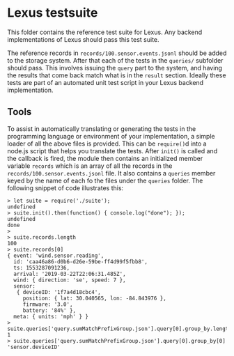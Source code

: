 # Lexus testsuite

This folder contains the reference test suite for Lexus.
Any backend implementations of Lexus should pass this test suite.

The reference records in `records/100.sensor.events.jsonl` should be added to the storage system.
After that each of the tests in the `queries/` subfolder should pass.
This involves issuing the `query` part to the system, and having the results that come back match what is in the `result` section.
Ideally these tests are part of an automated unit test script in your Lexus backend implementation.

## Tools

To assist in automatically translating or generating the tests in the programming language or environment of your implementation, a simple loader of all the above files is provided.
This can be `require()`d into a node.js script that helps you translate the tests. After `init()` is called and the callback is fired, the module then contains an initialized member variable `records` which is an array of all the records in the `records/100.sensor.events.jsonl` file. It also contains a `queries` member keyed by the name of each fo the files under the `queries` folder. The following snippet of code illustrates this:

```
> let suite = require('./suite');
undefined
> suite.init().then(function() { console.log("done"); });
undefined
done
>
> suite.records.length
100
> suite.records[0]
{ event: 'wind.sensor.reading',
  id: 'caa46a86-d0b6-d26e-59be-ff4d99f5fbb8',
  ts: 1553287091236,
  arrival: '2019-03-22T22:06:31.485Z',
  wind: { direction: 'se', speed: 7 },
  sensor:
   { deviceID: '1f7a4d18cbc4',
     position: { lat: 30.040565, lon: -84.843976 },
     firmware: '3.0',
     battery: '84%' },
  meta: { units: 'mph' } }
> suite.queries['query.sumMatchPrefixGroup.json'].query[0].group_by.length
1
> suite.queries['query.sumMatchPrefixGroup.json'].query[0].group_by[0]
'sensor.deviceID'
```
